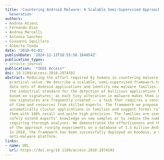 ```yaml
---
title: 'Countering Android Malware: A Scalable Semi-Supervised Approach for Family-Signature
  Generation'
authors:
- Andrea Atzeni
- Fernando Diaz
- Andrea Marcelli
- Antonio Sanchez
- Giovanni Squillero
- Alberto Tonda
date: '2018-01-01'
publishDate: '2024-12-13T18:55:58.184854Z'
publication_types:
- article-journal
publication: '*IEEE Access*'
doi: 10.1109/access.2018.2874502
abstract: Reducing the effort required by humans in countering malware is of utmost
  practical value. We describe a scalable, semi-supervised framework to dig into massive
  data sets of Android applications and identify new malware families. Until 2010,
  the industrial standard for the detection of malicious applications has been mainly
  based on signatures; as each tiny alteration in malware makes them ineffective,
  new signatures are frequently created –- a task that requires a considerable amount
  of time and resources from skilled experts. The framework we propose is able to
  automatically cluster applications in families and suggest formal rules for identifying
  them with 100% recall and quite high precision. The families are used either to
  safely extend experts’ knowledge on new samples or to reduce the number of applications
  requiring thorough analyses. We demonstrated the effectiveness and the scalability
  of the approach running experiments on a database of 1.5 million Android applications.
  In 2018, the framework has been successfully deployed on Koodous, a collaborative
  anti-malware platform.
links:
- name: URL
  url: https://doi.org/10.1109/access.2018.2874502
---
```

